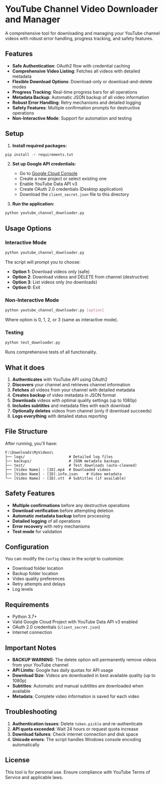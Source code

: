 # YouTube Channel Video Downloader and Manager

A comprehensive tool for downloading and managing your YouTube channel videos with robust error handling, progress tracking, and safety features.

## Features

- **Safe Authentication**: OAuth2 flow with credential caching
- **Comprehensive Video Listing**: Fetches all videos with detailed metadata
- **Flexible Download Options**: Download-only or download-and-delete modes
- **Progress Tracking**: Real-time progress bars for all operations
- **Metadata Backup**: Automatic JSON backup of all video information
- **Robust Error Handling**: Retry mechanisms and detailed logging
- **Safety Features**: Multiple confirmation prompts for destructive operations
- **Non-Interactive Mode**: Support for automation and testing

## Setup

1. **Install required packages:**
```bash
pip install -r requirements.txt
```

2. **Set up Google API credentials:**
   - Go to [Google Cloud Console](https://console.cloud.google.com/)
   - Create a new project or select existing one
   - Enable YouTube Data API v3
   - Create OAuth 2.0 credentials (Desktop application)
   - Download the `client_secret.json` file to this directory

3. **Run the application:**
```bash
python youtube_channel_downloader.py
```

## Usage Options

### Interactive Mode
```bash
python youtube_channel_downloader.py
```
The script will prompt you to choose:
- **Option 1**: Download videos only (safe)
- **Option 2**: Download videos and DELETE from channel (destructive)
- **Option 3**: List videos only (no downloads)
- **Option 0**: Exit

### Non-Interactive Mode
```bash
python youtube_channel_downloader.py [option]
```
Where option is 0, 1, 2, or 3 (same as interactive mode).

### Testing
```bash
python test_downloader.py
```
Runs comprehensive tests of all functionality.

## What it does

1. **Authenticates** with YouTube API using OAuth2
2. **Discovers** your channel and retrieves channel information
3. **Fetches** all videos from your channel with detailed metadata
4. **Creates backup** of video metadata in JSON format
5. **Downloads** videos with optimal quality settings (up to 1080p)
6. **Includes subtitles** and metadata files with each download
7. **Optionally deletes** videos from channel (only if download succeeds)
8. **Logs everything** with detailed status reporting

## File Structure

After running, you'll have:
```
F:\Downloads\MyVideos\
├── logs/                    # Detailed log files
├── backups/                 # JSON metadata backups
├── test/                    # Test downloads (auto-cleaned)
├── [Video Name] - [ID].mp4  # Downloaded videos
├── [Video Name] - [ID].info.json    # Video metadata
└── [Video Name] - [ID].vtt  # Subtitles (if available)
```

## Safety Features

- **Multiple confirmations** before any destructive operations
- **Download verification** before attempting deletion
- **Automatic metadata backup** before processing
- **Detailed logging** of all operations
- **Error recovery** with retry mechanisms
- **Test mode** for validation

## Configuration

You can modify the `Config` class in the script to customize:
- Download folder location
- Backup folder location
- Video quality preferences
- Retry attempts and delays
- Log levels

## Requirements

- Python 3.7+
- Valid Google Cloud Project with YouTube Data API v3 enabled
- OAuth 2.0 credentials (`client_secret.json`)
- Internet connection

## Important Notes

- **BACKUP WARNING**: The delete option will permanently remove videos from your YouTube channel
- **API Limits**: Google has daily quotas for API usage
- **Download Size**: Videos are downloaded in best available quality (up to 1080p)
- **Subtitles**: Automatic and manual subtitles are downloaded when available
- **Metadata**: Complete video information is saved for each video

## Troubleshooting

1. **Authentication issues**: Delete `token.pickle` and re-authenticate
2. **API quota exceeded**: Wait 24 hours or request quota increase
3. **Download failures**: Check internet connection and disk space
4. **Unicode errors**: The script handles Windows console encoding automatically

## License

This tool is for personal use. Ensure compliance with YouTube Terms of Service and applicable laws.